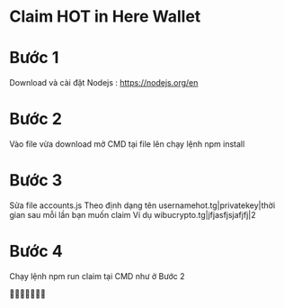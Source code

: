 # Claim HOT in Here Wallet

# Bước 1 
Download và cài đặt Nodejs : https://nodejs.org/en

# Bước 2
Vào file vừa download mở CMD tại file lên chạy lệnh npm install

# Bước 3
Sửa file accounts.js
Theo định dạng tên usernamehot.tg|privatekey|thời gian sau mỗi lần bạn muốn claim
Ví dụ
wibucrypto.tg|jfjasfjsjafjfj|2

# Bước 4 
Chạy lệnh npm run claim tại CMD như ở Bước 2

💩💩💩💩💩💩💩
